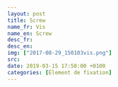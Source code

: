 ```yaml
---
layout: post
title: Screw
name_fr: Vis
name_en: Screw
desc_fr: 
desc_en: 
img: ["2017-08-29_150103vis.png"]
src: 
date: 2019-03-15 17:58:00 +0100
categories: [Élement de fixation]
---
```

